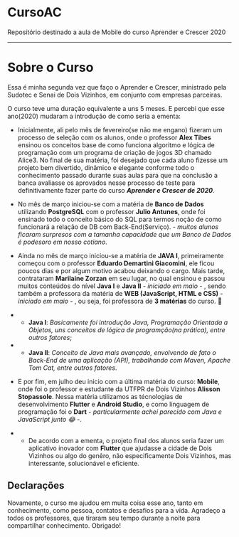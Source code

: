 # CursoAC
Repositório destinado a aula de Mobile do curso Aprender e Crescer 2020
- - - -

# Sobre o Curso
Essa é minha segunda vez que faço o Aprender e Crescer, ministrado pela Sudotec e Senai de Dois Vizinhos, em conjunto com empresas parceiras.

O curso teve uma duração equivalente a uns 5 meses. E percebi que esse ano(2020) mudaram a introdução de como seria a ementa:
* Inicialmente, ali pelo mês de fevereiro(se não me engano) fizeram um processo de seleção com os alunos, onde o professor **Alex Tibes** ensinou os conceitos base de como funciona algoritmo e lógica de programação com um programa de criação de jogos 3D chamado Alice3. No final de sua matéria, foi desejado que cada aluno fizesse um projeto bem divertido, dinâmico e elegante conforme todo o conhecimento passado durante suas aulas para que na conclusão a banca avaliasse os aprovados nesse processo de teste para definitivamente fazer parte do curso _**Aprender e Crescer de 2020**_.


* No mês de março iniciou-se com a matéria de **Banco de Dados** utilizando **PostgreSQL** com o professor **Julio Antunes**, onde foi ensinado todo o conceito básico do SQL para termos noção de como funcionará a relação de DB com Back-End(Serviço). - _muitos alunos ficaram surpresos com a tamanha capacidade que um Banco de Dados é podesoro em nosso cotiano_.


* Ainda no mês de março iniciou-se a matéria de **JAVA I**, primeiramente começou com o professor **Eduardo Demartini Giacomini**, ele ficou poucos dias e por algum motivo acabou deixando o cargo. Mais tarde, contrataram **Marilaine Zorzan** em seu lugar, no qual ensinou e passou muitos conteúdos do nível **Java I** e **Java II** - *iniciado em maio* - , sendo também a professora da matéria de **WEB (JavaScript, HTML e CSS)** - *iniciado em maio* - , ou seja, foi professora de **3 matérias** do curso. :clap:

 * * **Java I**: *Basicamente foi introdução Java, Programação Orientada a Objetos, uns conceitos de lógica de programção(na prática), entre outros fatores*;
 * * **Java II**: *Conceito de Java mais avançado, envolvendo de fato o Back-End de uma aplicação (API), trabalhando com Maven, Apache Tom Cat, entre outros fatores*.
 
 
 * E por fim, em julho deu inicio com a última matéria do curso: **Mobile**, onde foi o professor e estudante da UTFPR de Dois Vizinhos **Alisson Stopassole**. Nessa matéria utilizamos as técnologias de desenvolvimento **Flutter** e **Android Studio**, e como linguagem de programação foi o **Dart** - *particularmente achei parecido com Java e JavaScript junto :joy:* -.
 * * De acordo com a ementa, o projeto final dos alunos seria fazer um aplicativo inovador com **Flutter** que ajudasse a cidade de Dois Vizinhos ou algo do genêro, não especificamente Dois Vizinhos, mas interessante, solucionável e eficiente.
 

## Declarações
Novamente, o curso me ajudou em muita coisa esse ano, tanto em conhecimento, como pessoa, contatos e desafios para a vida. Agradeço a todos os professores, que tiraram seu tempo durante a noite para compartilhar conhecimento. Obrigado!
